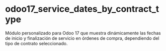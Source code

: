 # odoo17_service_dates_by_contract_type
Módulo personalizado para Odoo 17 que muestra dinámicamente las fechas de inicio y finalización de servicio en órdenes de compra, dependiendo del tipo de contrato seleccionado.
